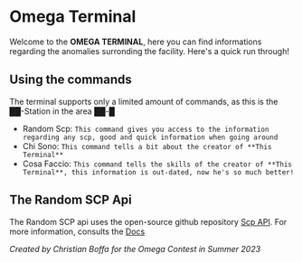 # Omega Terminal

Welcome to the **OMEGA TERMINAL**, here you can find informations regarding the anomalies surronding the facility. Here's a quick run through!

## Using the commands

The terminal supports only a limited amount of commands, as this is the ██-Station in the area ██-█
- Random Scp: ```This command gives you access to the information regarding any scp, good and quick information when going around```
- Chi Sono: ```This command tells a bit about the creator of **This Terminal**```
- Cosa Faccio: ```This command tells the skills of the creator of **This Terminal**, this information is out-dated, now he's so much better!```

## The Random SCP Api

The Random SCP api uses the open-source github repository [Scp API](https://github.com/scp-data/scp-api).
For more information, consults the [Docs](https://github.com/scp-data/scp-api/tree/main/docs)

_Created by Christian Boffa for the Omega Contest in Summer 2023_
